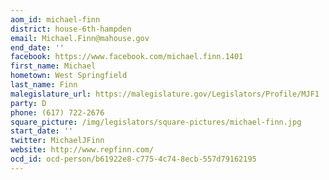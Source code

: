 ```yaml
---
aom_id: michael-finn
district: house-6th-hampden
email: Michael.Finn@mahouse.gov
end_date: ''
facebook: https://www.facebook.com/michael.finn.1401
first_name: Michael
hometown: West Springfield
last_name: Finn
malegislature_url: https://malegislature.gov/Legislators/Profile/MJF1
party: D
phone: (617) 722-2676
square_picture: /img/legislators/square-pictures/michael-finn.jpg
start_date: ''
twitter: MichaelJFinn
website: http://www.repfinn.com/
ocd_id: ocd-person/b61922e8-c775-4c74-8ecb-557d79162195
---
```


